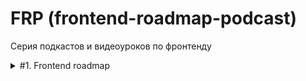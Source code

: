 # FRP (frontend-roadmap-podcast)
Серия подкастов и видеоуроков по фронтенду

<details>
<summary>#1. Frontend roadmap</summary>
<div>
  in progress..
</div>
</details>
